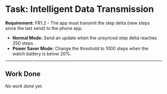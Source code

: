 # Task: Intelligent Data Transmission

**Requirement:** FR1.2 - The app must transmit the step delta (new steps since the last send) to the phone app.
*   **Normal Mode:** Send an update when the unsynced step delta reaches 250 steps.
*   **Power Saver Mode:** Change the threshold to 1000 steps when the watch battery is below 20%.

---

## Work Done

*No work done yet.*
